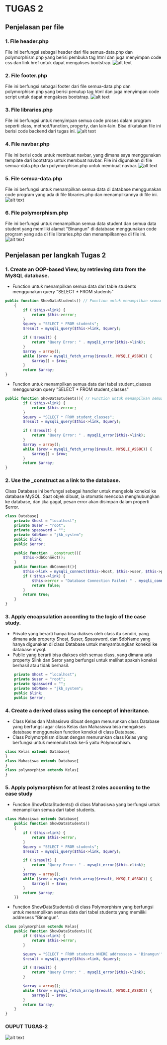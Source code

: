 # TUGAS 2
## Penjelasan per file
### 1. File header.php
File ini berfungsi sebagai header dari file semua-data.php dan polymorphism.php yang berisi pembuka tag html dan juga menyimpan code css dan link href untuk dapat mengakses bootstrap.
![alt text]()
### 2. File footer.php
File ini berfungsi sebagai footer dari file semua-data.php dan polymorphism.php yang berisi penutup tag html dan juga menyimpan code script untuk dapat mengakses bootstrap.
![alt text]()
### 3. File libraries.php
File ini berfungsi untuk menyimpan semua code proses dalam program seperti class, method/function, property, dan lain-lain. Bisa dikatakan file ini berisi code backend dari tugas ini.
![alt text]()
### 4. File navbar.php
File ini berisi code untuk membuat navbar, yang dimana saya menggunakan template dari bootstrap untuk membuat navbar. File ini digunakan di file semua-data.php dan polymorphism.php untuk membuat navbar.
![alt text]()
### 5. File semua-data.php
File ini berfungsi untuk menampilkan semua data di database menggunakan code program yang ada di file libraries.php dan menampilkannya di file ini.
![alt text]()
### 6. File polymorphism.php
File ini berfungsi untuk menampilkan semua data student dan semua data student yang memiliki alamat "Binangun" di database menggunakan code program yang ada di file libraries.php dan menampilkannya di file ini.
![alt text]()
## Penjelasan per langkah Tugas 2
### 1. Create an OOP-based View, by retrieving data from the MySQL database.
* Function untuk menampilkan semua data dari table students menggunakan query "SELECT * FROM students"
```php
public function ShowDataStudents() // Function untuk menampilkan semua data dari table students
    {
        if (!$this->link) {
            return $this->error;
        }
        $query = "SELECT * FROM students";
        $result = mysqli_query($this->link, $query);

        if (!$result) {
            return "Query Error: " . mysqli_error($this->link);
        }
        $array = array();
        while ($row = mysqli_fetch_array($result, MYSQLI_ASSOC)) {
            $array[] = $row;
        }
        return $array;
}
```
* Function untuk menampilkan semua data dari tabel student_classes menggunakan query "SELECT * FROM student_classes"
```php
public function ShowDataStudents(){ // Function untuk menampilkan semua data dari tabel student_classes
        if (!$this->link) {
            return $this->error;
        }
        $query = "SELECT * FROM student_classes";
        $result = mysqli_query($this->link, $query);

        if (!$result) {
            return "Query Error: " . mysqli_error($this->link);
        }
        $array = array();
        while ($row = mysqli_fetch_array($result, MYSQLI_ASSOC)) {
            $array[] = $row;
        }
        return $array;
}
```
### 2. Use the _construct as a link to the database.
Class Database ini berfungsi sebagai handler untuk mengelola koneksi ke database MySQL. Saat objek dibuat, ia otomatis mencoba menghubungkan ke database, dan jika gagal, pesan error akan disimpan dalam properti $error.
```php
class Database{
    private $host = "localhost";
    private $user = "root";
    private $password = "";
    private $dbName = "jkb_system";
    public $link;
    public $error;

    public function __construct(){
        $this->dbConnect();
    }
    public function dbConnect(){
        $this->link = mysqli_connect($this->host, $this->user, $this->password, $this->dbName);
        if (!$this->link) {
            $this->error = "Database Connection Failed: " . mysqli_connect_error();
            return false;
        }
        return true;
    }
}
```
### 3. Apply encapsulation according to the logic of the case study.
* Private yang berarti hanya bisa diakses oleh class itu sendiri, yang dimana ada property $host, $user, $password, dan $dbName yang hanya digunakan di class Database untuk menyambungkan koneksi ke database mysql.
* Public yang berarti bisa diakses oleh semua class, yang dimana ada property $link dan $eror yang berfungsi untuk melihat apakah koneksi berhasil atau tidak berhasil.
```php
    private $host = "localhost";
    private $user = "root";
    private $password = "";
    private $dbName = "jkb_system";
    public $link;
    public $error;
```
### 4. Create a derived class using the concept of inheritance.
* Class Kelas dan Mahasiswa dibuat dengan menurunkan class Database yang berfungsi agar class Kelas dan Mahasiswa bisa mengakses database menggunakan function koneksi di class Database.
* Class Polymorphism dibuat dengan menurunkan class Kelas yang berfungsi untuk memenuhi task ke-5 yaitu Polymorphism.
```php
class Kelas extends Database{
}
class Mahasiswa extends Database{
}
class polymorphism extends Kelas{
}
```
### 5. Apply polymorphism for at least 2 roles according to the case study
* Function ShowDataStudents() di class Mahasiswa yang berfungsi untuk menampilkan semua dari tabel students.
```php
class Mahasiswa extends Database{
    public function ShowDataStudents()
    {
        if (!$this->link) {
            return $this->error;
        }
        $query = "SELECT * FROM students";
        $result = mysqli_query($this->link, $query);

        if (!$result) {
            return "Query Error: " . mysqli_error($this->link);
        }
        $array = array();
        while ($row = mysqli_fetch_array($result, MYSQLI_ASSOC)) {
            $array[] = $row;
        }
        return $array;
    }}
```
*  Function ShowDataStudents() di class Polymorphism yang berfungsi untuk menampilkan semua data dari tabel students yang memiliki addresess "Binangun".
```php
class polymorphism extends Kelas{
    public function ShowDataStudents(){
        if (!$this->link) {
            return $this->error;
        }

        $query = "SELECT * FROM students WHERE addressess = 'Binangun'";
        $result = mysqli_query($this->link, $query);

        if (!$result) {
            return "Query Error: " . mysqli_error($this->link);
        }

        $array = array();
        while ($row = mysqli_fetch_array($result, MYSQLI_ASSOC)) {
            $array[] = $row;
        }
        return $array;
    }
}
```
### OUPUT TUGAS-2
![alt text]()
